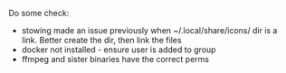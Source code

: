 Do some check:
- stowing made an issue previously when ~/.local/share/icons/ dir is a link. Better create the dir, then link the files
- docker not installed - ensure user is added to group
- ffmpeg and sister binaries have the correct perms
